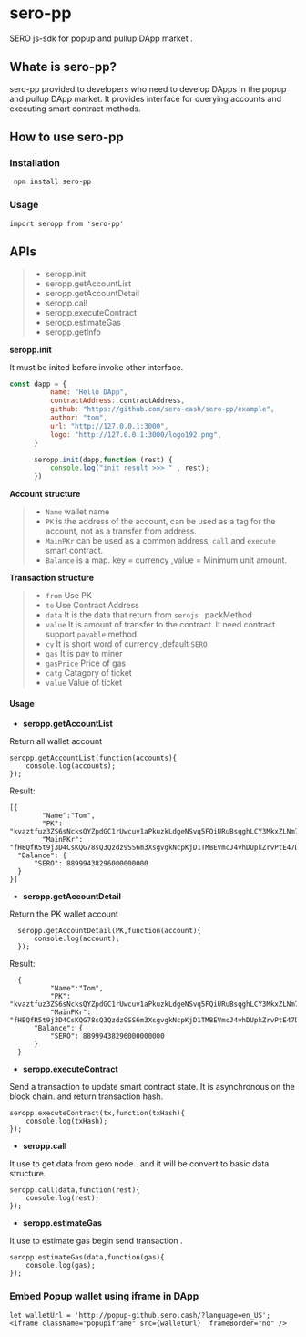 # sero-pp
  
  SERO js-sdk for popup and pullup DApp market .
  
  ## Whate is sero-pp?
  
  sero-pp provided to developers who need to develop DApps in the popup and pullup DApp market. It provides interface for querying accounts and executing smart contract methods.
  
  ## How to use sero-pp
  
  ### Installation
  
  ```
   npm install sero-pp
  ```
  
  ### Usage
  
  ``` 
  import seropp from 'sero-pp'
  ```
  
  ## APIs
  
>- seropp.init
>- seropp.getAccountList
>- seropp.getAccountDetail
>- seropp.call
>- seropp.executeContract
>- seropp.estimateGas
>- seropp.getInfo
 
**seropp.init**

  It must be inited before invoke other interface.
  
  ```javascript
const dapp = {
            name: "Hello DApp",
            contractAddress: contractAddress,
            github: "https://github.com/sero-cash/sero-pp/example",
            author: "tom",
            url: "http://127.0.0.1:3000",
            logo: "http://127.0.0.1:3000/logo192.png",
        }

        seropp.init(dapp,function (rest) {
            console.log("init result >>> " , rest);
        })
```


  
  **Account structure**
  
  >- `Name` wallet name
  >- `PK` is the address of the account, can be used as a tag for the account, not as a transfer from address.
  >- `MainPKr` can be used as a common address, `call` and `execute` smart contract.
  >- `Balance` is a map. key = currency ,value = Minimum unit amount. 
  
  **Transaction structure**
  
  >- `from` Use PK 
  >- `to`  Use Contract Address
  >- `data`  It is the data that return from `serojs ` packMethod 
  >- `value` It is amount of transfer to the contract.  It need contract support `payable` method.
  >- `cy` It is short word of currency ,default `SERO`
  >- `gas` It is pay to miner
  >- `gasPrice` Price of gas
  >- `catg` Catagory of ticket
  >- `value` Value of ticket

  #### Usage
  
  - **seropp.getAccountList**
  
Return all wallet account

  ```
  seropp.getAccountList(function(accounts){
      console.log(accounts);
  });
  ```

  Result: 
  ```
  [{
          "Name":"Tom",
          "PK": "kvaztfuz3ZS6sNcksQYZpdGC1rUwcuv1aPkuzkLdgeNSvq5FQiURuBsqghLCY3MkxZLNm7WQ9yV2ib2UWoRpJys",
          "MainPKr": "fHBQfR5t9j3D4CsKQG78sQ3Qzdz9SS6m3XsgvgkNcpKjD1TMBEVmcJ4vhDUpkZrvPtE47DnzxRjz4Gk7xMaGZfxstnMeBjZF1dWeQaC3dxLrPPa4wQoGdXeJuihdTKwxf5K",
  	"Balance": {
  		"SERO": 88999438296000000000
  	}
  }]
  ```

  - **seropp.getAccountDetail**
  
Return the PK wallet account

  
  ```
    seropp.getAccountDetail(PK,function(account){
        console.log(account);
    });
  ```
  
  Result: 
    
  ```
    {
            "Name":"Tom",
            "PK": "kvaztfuz3ZS6sNcksQYZpdGC1rUwcuv1aPkuzkLdgeNSvq5FQiURuBsqghLCY3MkxZLNm7WQ9yV2ib2UWoRpJys",
            "MainPKr": "fHBQfR5t9j3D4CsKQG78sQ3Qzdz9SS6m3XsgvgkNcpKjD1TMBEVmcJ4vhDUpkZrvPtE47DnzxRjz4Gk7xMaGZfxstnMeBjZF1dWeQaC3dxLrPPa4wQoGdXeJuihdTKwxf5K",
    	"Balance": {
    		"SERO": 88999438296000000000
    	}
    }
  ```

  - **seropp.executeContract**
  
Send a transaction to update smart contract state. It is asynchronous on the block chain. and return transaction hash.  

  ```
  seropp.executeContract(tx,function(txHash){
      console.log(txHash);
  });
  ```
  
  - **seropp.call**
  
It use to get data from gero node . and it will be convert to basic data structure.
  ```
  seropp.call(data,function(rest){
      console.log(rest);
  });
  ```
  
  - **seropp.estimateGas**
  
It use to estimate gas begin send transaction .

  ```
  seropp.estimateGas(data,function(gas){
      console.log(gas);
  });
  ```
  
### Embed Popup wallet using iframe in DApp
 
```
let walletUrl = 'http://popup-github.sero.cash/?language=en_US';
<iframe className="popupiframe" src={walletUrl}  frameBorder="no" />

```
